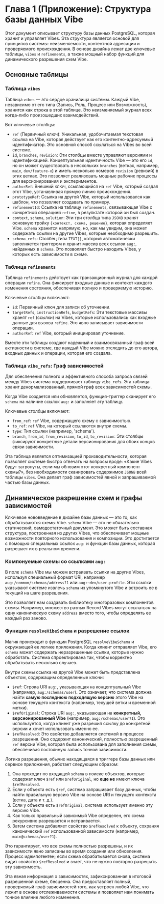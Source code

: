# Глава 1 (Приложение): Структура базы данных Vibe

Этот документ описывает структуру базы данных PostgreSQL, которая хранит и управляет Vibes. Эта структура является основой для принципов системы: неизменяемости, контентной адресации и проверяемого происхождения. В основе дизайна лежат две ключевые таблицы, `vibes` и `refinements`, а также мощный набор функций для динамического разрешения схем Vibe.

## Основные таблицы

### Таблица `vibes`

Таблица `vibes` — это сердце хранилища системы. Каждый Vibe, независимо от его типа (Запись, Роль, Процесс или Возможность), хранится как строка в этой таблице. Это неизменяемый журнал всех когда-либо произошедших взаимодействий.

Вот ключевые столбцы:

- `ref` (Первичный ключ): Уникальная, удобочитаемая текстовая ссылка на Vibe, которая действует как его контентно-адресуемый идентификатор. Это основной способ ссылаться на Vibes во всей системе.
- `id`, `branches`, `revision`: Эти столбцы вместе управляют версиями и идентификацией. Концептуальная идентичность Vibe — это его `id`, но он может существовать в нескольких `branches` (ветках, например, `main`, `dev/feature-x`) и иметь несколько номеров `revision` (ревизий) в этих ветках. Это позволяет реализовать мощные рабочие процессы для версионирования и экспериментов.
- `authorRef`: Внешний ключ, ссылающийся на `ref` Vibe, который создал этот Vibe, устанавливая прямую линию происхождения.
- `prototypeRef`: Ссылка на другой Vibe, который использовался как шаблон, что позволяет создавать по примеру.
- `refinementId`: Ссылка на таблицу `refinements`, связывающая Vibe с конкретной операцией `refine`, в результате которой он был создан.
- `context`, `schema`, `solution`: Эти три столбца типа `JSONB` хранят основную тройку `{контекст, схема, решение}`, которая определяет Vibe. `schema` хранится напрямую, но, как мы увидим, она может содержать ссылки на другие Vibes, которые необходимо разрешить.
- `schema_refs`: Столбец типа `TEXT[]`, который автоматически заполняется триггером и хранит массив всех ссылок `aug:`, найденных в `schema`. Это позволяет быстро находить Vibes, у которых есть зависимости в схеме.

### Таблица `refinements`

Таблица `refinements` действует как транзакционный журнал для каждой операции `refine`. Она фиксирует входные данные и контекст каждого изменения состояния, обеспечивая полную и проверяемую историю.

Ключевые столбцы включают:

- `id`: Первичный ключ для записи об уточнении.
- `targetRefs`, `instructionRefs`, `budgetRefs`: Эти текстовые массивы хранят `ref` (ссылки) на Vibes, которые использовались как входные данные для вызова `refine`. Это явно записывает зависимости операции.
- `authorRef`: `ref` Vibe, который инициировал уточнение.

Вместе эти таблицы создают надежный и взаимосвязанный граф всей активности в системе, где каждый Vibe можно отследить до его автора, входных данных и операции, которая его создала.

### Таблица `vibe_refs`: Граф зависимостей

Для обеспечения полного и эффективного способа запроса связей между Vibes система поддерживает таблицу `vibe_refs`. Эта таблица хранит денормализованный, прямой граф всех зависимостей схемы.

Когда Vibe создается или обновляется, функция-триггер сканирует его `schema` на наличие ссылок `aug:` и заполняет эту таблицу.

Ключевые столбцы включают:

- `from_ref`: `ref` Vibe, содержащего схему с зависимостью.
- `to_ref`: `ref` Vibe, на который ссылаются внутри схемы.
- `type`: Тип ссылки (например, 'schema').
- `branch`, `from_id`, `from_revision`, `to_id`, `to_revision`: Эти столбцы фиксируют конкретные детали версионирования для обоих концов связи зависимости.

Эта таблица является оптимизацией производительности, которая позволяет системе быстро отвечать на вопросы вроде: «Какие Vibes будут затронуты, если мы обновим этот конкретный компонент схемы?», без необходимости сканировать содержимое `JSONB` всей таблицы `vibes`. Она делает граф зависимостей явной и запрашиваемой частью базы данных.

## Динамическое разрешение схем и графы зависимостей

Ключевое нововведение в дизайне базы данных — это то, как обрабатываются схемы Vibe. `schema` Vibe — это не обязательно статический, самодостаточный документ. Это может быть составная структура, построенная из других Vibes, что обеспечивает мощные возможности повторного использования и композиции. Это достигается с помощью специальных ссылок `aug:` и функции базы данных, которая разрешает их в реальном времени.

### Компонуемые схемы со ссылками `aug:`

В поле `schema` Vibe мы можем встраивать ссылки на другие Vibes, используя специальный формат URI, например `aug:/common/schemas/address?1` или `aug:~dev/user-profile`. Эти ссылки указывают системе извлечь `schema` из упомянутого Vibe и встроить ее в текущий на шаге разрешения.

Это позволяет нам создавать библиотеку многоразовых компонентов схемы. Например, множество разных Record Vibes могут ссылаться на одну каноническую схему `address` вместо того, чтобы определять ее каждый раз заново.

### Функция `resolveVibeSchema` и разрешение ссылок

Магия происходит в функции PostgreSQL `resolveVibeSchema` и окружающей ее логике приложения. Когда клиент отправляет Vibe, его `schema` может содержать неразрешенные ссылки, которые нужно обработать. Система спроектирована так, чтобы корректно обрабатывать несколько случаев.

Внутри схемы ссылка на другой Vibe может быть представлена объектом, содержащим определенные ключи:

- `$ref`: Строка URI `aug:`, указывающая на концептуальный Vibe (например, `aug:/schemas/user`). Это означает, что система должна найти **самую последнюю подходящую версию** этого Vibe на основе текущего контекста (например, текущей ветки и временной метки).
- `$refOriginal`: Строка URI `aug:`, указывающая на **конкретный, версионированный Vibe** (например, `aug:/schemas/user?1`). Это используется, когда клиент уже разрешил ссылку до конкретной версии и хочет использовать именно ее.
- `$refResolved`: Это свойство добавляется системой в процессе разрешения. Оно содержит канонический, полностью разрешенный `ref` версии Vibe, которая была использована для заполнения схемы, обеспечивая постоянную запись точной зависимости.

Логика разрешения, обычно находящаяся в триггере базы данных или сервисе приложения, работает следующим образом:

1.  Она проходит по входящей `schema` в поиске объектов, которые содержат ключ `$ref` или `$refOriginal`, но **еще не** имеют ключа `$refResolved`.
2.  Если у объекта есть `$ref`, система запрашивает базу данных, чтобы найти правильную версию Vibe на основе URI и текущего контекста (ветка, дата и т. д.).
3.  Если у объекта есть `$refOriginal`, система использует именно эту версию Vibe.
4.  Как только правильный зависимый Vibe определен, его схема рекурсивно разрешается и встраивается.
5.  Затем система добавляет свойство `$refResolved` к объекту, сохраняя канонический `ref` использованной зависимости (например, `main@schemas/user?1`).

Это гарантирует, что все схемы полностью разрешены, и их зависимости явно записаны во время создания или обновления. Процесс идемпотентен; если схема обрабатывается снова, система видит свойство `$refResolved` и знает, что не нужно повторно разрешать эту зависимость.

Эта явная информация о зависимостях, зафиксированная в итоговой разрешенной схеме, бесценна. Она предоставляет полный, проверяемый граф зависимостей того, как устроен любой Vibe, что лежит в основе отслеживаемости системы и позволяет нам понимать точное влияние любого изменения.
